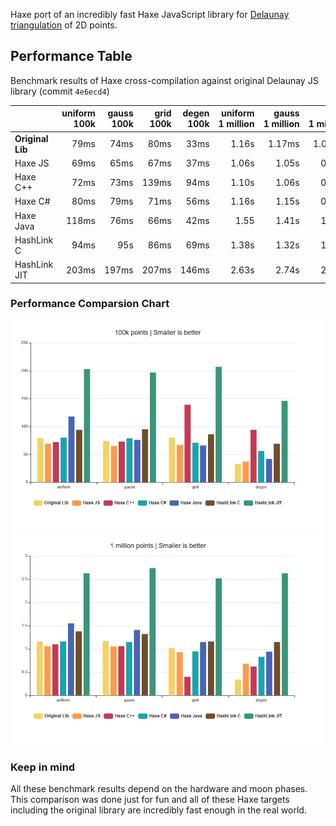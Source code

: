 Haxe port of an incredibly fast Haxe JavaScript library for
[Delaunay triangulation](https://en.wikipedia.org/wiki/Delaunay_triangulation) of 2D points.

## Performance Table
Benchmark results of Haxe cross-compilation against original Delaunay JS library (commit `4e6ecd4`)

| &nbsp;           | uniform 100k | gauss 100k | grid 100k | degen 100k | uniform 1&nbsp;million | gauss 1&nbsp;million | grid 1&nbsp;million | degen 1&nbsp;million |
| :--------------- | -----------: | ---------: | --------: | ---------: | ---------------------: | -------------------: | ------------------: | -------------------: |
| **Original Lib** |         79ms |       74ms |      80ms |       33ms |                  1.16s |               1.17ms |              1.02ms |                0.34s |
| Haxe JS          |         69ms |       65ms |      67ms |       37ms |                  1.06s |                1.05s |               0.93s |                0.68s |
| Haxe C++         |         72ms |       73ms |     139ms |       94ms |                  1.10s |                1.06s |               0.40s |                0.62s |
| Haxe C#          |         80ms |       79ms |      71ms |       56ms |                  1.16s |                1.15s |               0.95s |                0.83s |
| Haxe Java        |        118ms |       76ms |      66ms |       42ms |                   1.55 |                1.41s |               1.15s |                0.94s |
| HashLink C       |         94ms |        95s |      86ms |       69ms |                  1.38s |                1.32s |               1.16s |                1.15s |
| HashLink JIT     |        203ms |      197ms |     207ms |      146ms |                  2.63s |                2.74s |               2.52s |                2.63s |

### Performance Comparsion Chart
![100k](https://github.com/dmitryhryppa/hx-delaunator/blob/master/compare_100k.png)
![1m](https://github.com/dmitryhryppa/hx-delaunator/blob/master/compare_1m.png)

### Keep in mind
All these benchmark results depend on the hardware and moon phases.
This comparison was done just for fun and all of these Haxe targets including the original library are incredibly fast enough in the real world.
